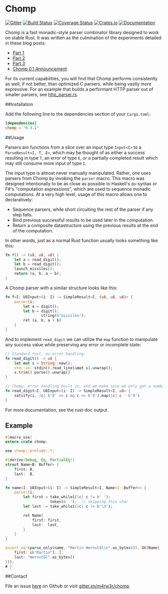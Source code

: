 # Chomp

[![Gitter](https://badges.gitter.im/m4rw3r/chomp.svg)](https://gitter.im/m4rw3r/chomp?utm_source=badge&utm_medium=badge&utm_campaign=pr-badge)
[![Build Status](https://travis-ci.org/m4rw3r/chomp.svg?branch=master)](https://travis-ci.org/m4rw3r/chomp)
[![Coverage Status](https://coveralls.io/repos/m4rw3r/chomp/badge.svg?branch=master&service=github)](https://coveralls.io/github/m4rw3r/chomp?branch=master)
[![Crates.io](https://img.shields.io/crates/v/chomp.svg)](https://crates.io/crates/chomp)
[![Documentation](https://img.shields.io/badge/rustdoc-documentation-blue.svg)](http://m4rw3r.github.io/chomp)

Chomp is a fast monadic-style parser combinator library designed to work on stable Rust. It was written as the culmination of the experiments detailed in these blog posts:

* [Part 1](http://m4rw3r.github.io/parser-combinator-experiments-rust)
* [Part 2](http://m4rw3r.github.io/parser-combinator-experiments-errors)
* [Part 3](http://m4rw3r.github.io/parser-combinator-experiments-part-3)
* [Chomp 0.1 Announcement](http://m4rw3r.github.io/parser-combinators-road-chomp-0-1)

For its current capabilities, you will find that Chomp performs consistently as well, if not better, than optimized C parsers, while being vastly more expressive. For an example that builds a performant HTTP parser out of smaller parsers, see [http_parser.rs](examples/http_parser.rs).

##Installation

Add the following line to the dependencies section of your `Cargo.toml`:

```toml
[dependencies]
chomp = "0.3.1"
```

##Usage

Parsers are functions from a slice over an input type `Input<I>` to a `ParseResult<I, T, E>`, which may be thought of as either a success resulting in type `T`, an error of type `E`, or a partially completed result which may still consume more input of type `I`.

The input type is almost never manually manipulated. Rather, one uses parsers from Chomp by invoking the `parse!` macro. This macro was designed intentionally to be as close as possible to Haskell's `do`-syntax or F#'s "computation expressions", which are used to sequence monadic computations. At a very high level, usage of this macro allows one to declaratively:

* Sequence parsers, while short circuiting the rest of the parser if any step fails.
* Bind previous successful results to be used later in the computation.
* Return a composite datastructure using the previous results at the end of the computation.

In other words, just as a normal Rust function usually looks something like this:

```rust
fn f() -> (u8, u8, u8) {
    let a = read_digit();
    let b = read_digit();
    launch_missiles();
    return (a, b, a + b);
}
```

A Chomp parser with a similar structure looks like this:

```rust
fn f<I: U8Input>(i: I) -> SimpleResult<I, (u8, u8, u8)> {
    parse!{i;
        let a = digit();
        let b = digit();
                string(b"missiles");
        ret (a, b, a + b)
    }
}
```

And to implement `read_digit` we can utilize the `map` function to manipulate any success value while preserving any error or incomplete state:

```rust
// Standard rust, no error handling:
fn read_digit() -> u8 {
    let mut s = String::new();
    std::io::stdin().read_line(&mut s).unwrap();
    s.trim().parse().unwrap()
}

// Chomp, error handling built in, and we make sure we only get a number:
fn read_digit<I: U8Input>(i: I) -> SimpleResult<I, u8> {
    satisfy(i, |c| b'0' <= c && c <= b'9').map(|c| c - b'0')
}
```

For more documentation, see the rust-doc output.

## Example

```rust
#[macro_use]
extern crate chomp;

use chomp::prelude::*;

#[derive(Debug, Eq, PartialEq)]
struct Name<B: Buffer> {
    first: B,
    last:  B,
}

fn name<I: U8Input>(i: I) -> SimpleResult<I, Name<I::Buffer>> {
    parse!{i;
        let first = take_while1(|c| c != b' ');
                    token(b' ');  // skipping this char
        let last  = take_while1(|c| c != b'\n');

        ret Name{
            first: first,
            last:  last,
        }
    }
}

assert_eq!(parse_only(name, "Martin Wernstål\n".as_bytes()), Ok(Name{
    first: &b"Martin"[..],
    last: "Wernstål".as_bytes()
}));
# }
```

##Contact

File an issue [here](https://github.com/m4rw3r/chomp/issues/new) on Github or visit [gitter.im/m4rw3r/chomp](https://gitter.im/m4rw3r/chomp).
